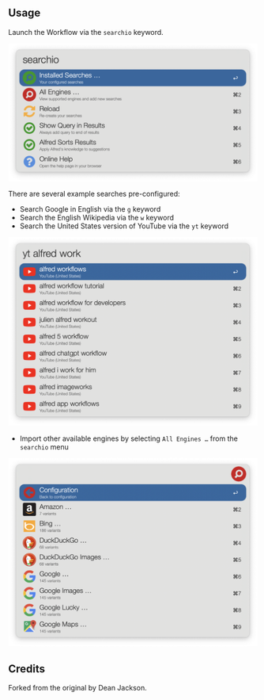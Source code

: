 ## Usage

Launch the Workflow via the `searchio` keyword. 

![Main Settings and Help menu](images/settings.png)

There are several example searches pre-configured:

* Search Google in English via the `g` keyword
* Search the English Wikipedia via the `w` keyword
* Search the United States version of YouTube via the `yt` keyword

![YouTube Example search](images/youtube-example.png)

* Import other available engines by selecting `All Engines …` from the `searchio` menu

![Other Engines menu](images/other-engines.png)

## Credits

Forked from the original by Dean Jackson.
